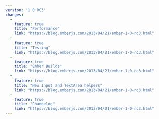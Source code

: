 ```yaml
---
version: '1.0 RC3'
changes:
  -
    feature: true
    title: "Performance"
    link: "https://blog.emberjs.com/2013/04/21/ember-1-0-rc3.html"
  -
    feature: true
    title: "Testing"
    link: "https://blog.emberjs.com/2013/04/21/ember-1-0-rc3.html"
  -
    feature: true
    title: "Ember Builds"
    link: "https://blog.emberjs.com/2013/04/21/ember-1-0-rc3.html"
  -
    feature: true
    title: "New Input and TextArea helpers"
    link: "https://blog.emberjs.com/2013/04/21/ember-1-0-rc3.html"
  -
    feature: true
    title: "Changelog"
    link: "https://blog.emberjs.com/2013/04/21/ember-1-0-rc3.html"
---
```

